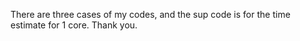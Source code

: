 There are three cases of my codes, and the sup code is for the time estimate for 1 core. Thank you.
